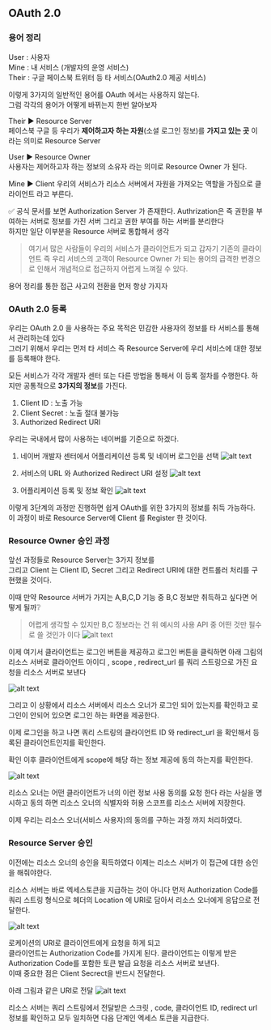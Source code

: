## OAuth 2.0

### 용어 정리

User : 사용자  
Mine : 내 서비스 (개발자의 운영 서비스)  
Their : 구글 페이스북 트위터 등 타 서비스(OAuth2.0 제공 서비스)

이렇게 3가지의 일반적인 용어를 OAuth 에서는 사용하지 않는다.  
그럼 각각의 용어가 어떻게 바뀌는지 한번 알아보자

Their ▶ Resource Server  
페이스북 구글 등 우리가 **제어하고자 하는 자원**(소셜 로그인 정보)를 **가지고 있는 곳** 이라는 의미로 Resource Server

User ▶ Resource Owner  
사용자는 제어하고자 하는 정보의 소유자 라는 의미로 Resource Owner 가 된다.

Mine ▶ Client
우리의 서비스가 리소스 서버에서 자원을 가져오는 역할을 가짐으로 클라이언트 라고 부른다.

✅ 공식 문서를 보면 Authorization Server 가 존재한다. Authrization은 즉 권한을 부여하는 서버로 정보를 가진 서버 그리고 권한 부여를 하는 서버를 분리한다  
하지만 일단 이부분을 Resource 서버로 통합해서 생각

> 여기서 많은 사람들이 우리의 서비스가 클라이언트가 되고 갑자기 기존의 클라이언트 즉 우리 서비스의 고객이 Resource Owner 가 되는 용어의 급격한 변경으로 인해서 개념적으로 접근하지 어렵게 느껴질 수 있다.

용어 정리를 통한 접근 사고의 전환을 먼저 항상 가지자

### OAuth 2.0 등록

우리는 OAuth 2.0 을 사용하는 주요 목적은 민감한 사용자의 정보를 타 서비스를 통해서 관리하는데 있다  
그러기 위해서 우리는 먼저 타 서비스 즉 Resource Server에 우리 서비스에 대한 정보를 등록해야 한다.

모든 서비스가 각각 개발자 센터 또는 다른 방법을 통해서 이 등록 절차를 수행한다.
하지만 공통적으로 **3가지의 정보**를 가진다.

1. Client ID : 노출 가능
2. Client Secret : 노출 절대 불가능
3. Authorized Redirect URI

우리는 국내에서 많이 사용하는 네이버를 기준으로 하겠다.

1. 네이버 개발자 센터에서 어플리케이션 등록 및 네이버 로그인을 선택
   ![alt text](image-1.png)

2. 서비스의 URL 와 Authorized Redirect URI 설정
   ![alt text](image.png)

3. 어플리케이션 등록 및 정보 확인
   ![alt text](image-2.png)

이렇게 3단계의 과정만 진행하면 쉽게 OAuth를 위한 3가지의 정보를 취득 가능하다.  
이 과정이 바로 Resource Server에 Client 를 Register 한 것이다.

### Resource Owner 승인 과정

앞선 과정들로 Resource Server는 3가지 정보를  
그리고 Client 는 Client ID, Secret 그리고 Redirect URI에 대한 컨트롤러 처리를 구현했을 것이다.

이때 만약 Resource 서버가 가지는 A,B,C,D 기능 중 B,C 정보만 취득하고 싶다면 어떻게 될까❔

> 어렵게 생각할 수 있지만 B,C 정보라는 건 위 예시의 사용 API 중 어떤 것만 필수로 쓸 것인가 이다
> ![alt text](image-4.png)

이제 여기서 클라이언트는 로그인 버튼을 제공하고 로그인 버튼을 클릭하면 아래 그림의
리소스 서버로 클라이언트 아이디 , scope , redirect_url 를 쿼리 스트링으로 가진 요청을 리소스 서버로 보낸다

![alt text](image-5.png)

그리고 이 상황에서 리소스 서버에서 리소스 오너가 로그인 되어 있는지를 확인하고 로그인이 안되어 있으면 로그인 하는 화면을 제공한다.

이제 로그인을 하고 나면 쿼리 스트링의 클라이언트 ID 와 redirect_url 을 확인해서 등록된 클라이언트인지를 확인한다.

확인 이후 클라이언트에게 scope에 해당 하는 정보 제공에 동의 하는지를 확인한다.

![alt text](image-6.png)

리소스 오너는 어떤 클라이언트가 너의 이런 정보 사용 동의를 요청 한다 라는 사실을 명시하고 동의 하면 리소스 오너의 식별자와 허용 스코프를 리소스 서버에 저장한다.

이제 우리는 리소스 오너(서비스 사용자)의 동의를 구하는 과정 까지 처리하였다.

### Resource Server 승인

이전에는 리소스 오너의 승인을 획득하였다
이제는 리소스 서버가 이 접근에 대한 승인을 해줘야한다.

리소스 서버는 바로 엑세스토큰을 지급하는 것이 아니다
먼저 Authorization Code를 쿼리 스트링 형식으로 헤더의 Location 에 URI로 담아서
리소스 오너에게 응답으로 전달한다.

![alt text](image-7.png)

로케이션의 URI로 클라이언트에게 요청을 하게 되고  
클라이언트는 Authorization Code를 가지게 된다.
클라이언트는 이렇게 받은 Authorization Code를 포함한 토큰 발급 요청을 리소스 서버로 보낸다.  
이때 중요한 점은 Client Secrect을 반드시 전달한다.

아래 그림과 같은 URI로 전달
![alt text](image-8.png)

리소스 서버는 쿼리 스트링에서 전달받은 스크릿 , code, 클라이언트 ID, redirect url 정보를 확인하고 모두 일치하면 다음 단계인 엑세스 토큰을 지급한다.
